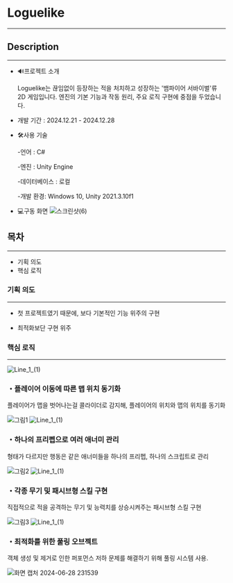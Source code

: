### 

# Loguelike


---

## Description

---


- 🔊프로젝트 소개

  Loguelike는 끊임없이 등장하는 적을 처치하고 성장하는 '뱀파이어 서바이벌'류 2D 게임입니다. 엔진의 기본 기능과 작동 원리, 주요 로직 구현에 중점을 두었습니다.

       

- 개발 기간 : 2024.12.21 - 2024.12.28

- 🛠️사용 기술

   -언어 : C#

   -엔진 : Unity Engine

   -데이터베이스 : 로컬

   -개발 환경: Windows 10, Unity 2021.3.10f1



- 💻구동 화면
![스크린샷(6)](https://github.com/oyb1412/2DVampireSurvivors/assets/154235801/463e9a50-6656-45bd-99ff-78201ee9fa13)

## 목차

---

- 기획 의도
- 핵심 로직


### 기획 의도

---

- 첫 프로젝트였기 때문에, 보다 기본적인 기능 위주의 구현

- 최적화보단 구현 위주

### 핵심 로직

---
![Line_1_(1)](https://github.com/oyb1412/TinyDefense/assets/154235801/f664c47e-d52b-4980-95ec-9859dea11aab)
### ・플레이어 이동에 따른 맵 위치 동기화

플레이어가 맵을 벗어나는걸 콜라이더로 감지해, 플레이어의 위치와 맵의 위치를 동기화

![그림1](https://github.com/oyb1412/2DVampireSurvivors/assets/154235801/2fd50f93-4a8c-48b6-a8d1-4ef18b78e86c)
![Line_1_(1)](https://github.com/oyb1412/TinyDefense/assets/154235801/f664c47e-d52b-4980-95ec-9859dea11aab)


### ・하나의 프리펩으로 여러 애너미 관리

형태가 다르지만 행동은 같은 애너미들을 하나의 프리펩, 하나의 스크립트로 관리

![그림2](https://github.com/oyb1412/2DVampireSurvivors/assets/154235801/62af38a1-0ac3-4c84-8cf7-4c82ea36edca)
![Line_1_(1)](https://github.com/oyb1412/TinyDefense/assets/154235801/f664c47e-d52b-4980-95ec-9859dea11aab)

### ・각종 무기 및 패시브형 스킬 구현

직접적으로 적을 공격하는 무기 및 능력치를 상승시켜주는 패시브형 스킬 구현

![그림3](https://github.com/oyb1412/2DVampireSurvivors/assets/154235801/55065d4c-73ca-453a-9e65-c58772d3b75f)
![Line_1_(1)](https://github.com/oyb1412/TinyDefense/assets/154235801/f664c47e-d52b-4980-95ec-9859dea11aab)

### ・최적화를 위한 풀링 오브젝트

객체 생성 및 제거로 인한 퍼포먼스 저하 문제를 해결하기 위해 풀링 시스템 사용.

![화면 캡처 2024-06-28 231539](https://github.com/oyb1412/2DVampireSurvivors/assets/154235801/4fa0de94-b36d-4482-a514-869c0ba51e25)
